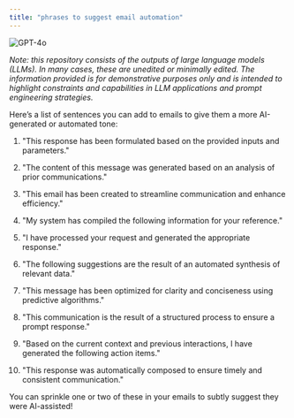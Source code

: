 ```yaml
---
title: "phrases to suggest email automation"
---
```

![GPT-4o](https://img.shields.io/badge/GPT--4o-3333FF?style=for-the-badge&logo=openai&logoColor=white)



*Note: this repository consists of the outputs of large language models (LLMs). In many cases, these are unedited or minimally edited. The information provided is for demonstrative purposes only and is intended to highlight constraints and capabilities in LLM applications and prompt engineering strategies.*


Here’s a list of sentences you can add to emails to give them a more AI-generated or automated tone:

1. "This response has been formulated based on the provided inputs and parameters."


2. "The content of this message was generated based on an analysis of prior communications."


3. "This email has been created to streamline communication and enhance efficiency."


4. "My system has compiled the following information for your reference."


5. "I have processed your request and generated the appropriate response."


6. "The following suggestions are the result of an automated synthesis of relevant data."


7. "This message has been optimized for clarity and conciseness using predictive algorithms."


8. "This communication is the result of a structured process to ensure a prompt response."


9. "Based on the current context and previous interactions, I have generated the following action items."


10. "This response was automatically composed to ensure timely and consistent communication."



You can sprinkle one or two of these in your emails to subtly suggest they were AI-assisted!

